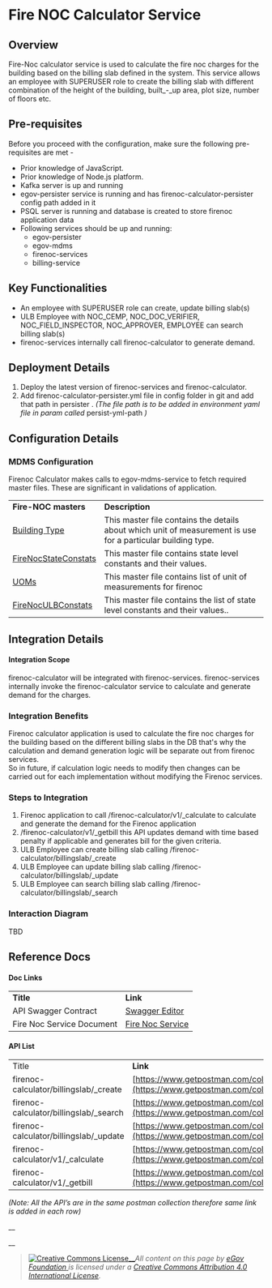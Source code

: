 # Fire NOC Calculator Service

## Overview

Fire-Noc calculator service is used to calculate the fire noc charges for the building based on the billing slab defined in the system. This service allows an employee with SUPERUSER role to create the billing slab with different combination of the height of the building, built\_-\_up area, plot size, number of floors etc.

## Pre-requisites

Before you proceed with the configuration, make sure the following pre-requisites are met -

* Prior knowledge of JavaScript.
* Prior knowledge of Node.js platform.
* Kafka server is up and running
* egov-persister service is running and has firenoc-calculator-persister config path added in it
* PSQL server is running and database is created to store firenoc application data
* Following services should be up and running:
  * egov-persister
  * egov-mdms
  * firenoc-services
  * billing-service

## Key Functionalities

* An employee with SUPERUSER role can create, update billing slab(s)
* ULB Employee with NOC\_CEMP, NOC\_DOC\_VERIFIER, NOC\_FIELD\_INSPECTOR, NOC\_APPROVER, EMPLOYEE can search billing slab(s)
* firenoc-services internally call firenoc-calculator to generate demand.

## Deployment Details

1. Deploy the latest version of firenoc-services and firenoc-calculator.
2. Add firenoc-calculator-persister.yml file in config folder in git and add that path in persister . _(The file path is to be added in environment yaml file in param called_ persist-yml-path _)_

## Configuration Details

### MDMS Configuration

Firenoc Calculator makes calls to egov-mdms-service to fetch required master files. These are significant in validations of application.

|                                                                                                                                   |                                                                                                              |
| --------------------------------------------------------------------------------------------------------------------------------- | ------------------------------------------------------------------------------------------------------------ |
| **Fire-NOC masters**                                                                                                              | **Description**                                                                                              |
| [Building Type](https://github.com/egovernments/egov-mdms-data/blob/master/data/pb/firenoc/BuildingType.json)                     | This master file contains the details about which unit of measurement is use for a particular building type. |
| [FireNocStateConstats](https://github.com/egovernments/egov-mdms-data/blob/master/data/pb/firenoc/FireNocStateConstats.json)      | This master file contains state level constants and their values.                                            |
| [UOMs](https://github.com/egovernments/egov-mdms-data/blob/master/data/pb/firenoc/UOMs.json)                                      | This master file contains list of unit of measurements for firenoc                                           |
| [FireNocULBConstats](https://github.com/egovernments/egov-mdms-data/blob/master/data/pb/amritsar/firenoc/FireNocULBConstats.json) | This master file contains the list of state level constants and their values..                               |

## Integration Details

#### Integration Scope <a href="#integration-scope" id="integration-scope"></a>

firenoc-calculator will be integrated with firenoc-services. firenoc-services internally invoke the firenoc-calculator service to calculate and generate demand for the charges.

### Integration Benefits

Firenoc calculator application is used to calculate the fire noc charges for the building based on the different billing slabs in the DB that's why the calculation and demand generation logic will be separate out from firenoc services.\
So in future, if calculation logic needs to modify then changes can be carried out for each implementation without modifying the Firenoc services.

### Steps to Integration

1. Firenoc application to call /firenoc-calculator/v1/\_calculate to calculate and generate the demand for the Firenoc application
2. /firenoc-calculator/v1/\_getbill this API updates demand with time based penalty if applicable and generates bill for the given criteria.
3. ULB Employee can create billing slab calling /firenoc-calculator/billingslab/\_create
4. ULB Employee can update billing slab calling /firenoc-calculator/billingslab/\_update
5. ULB Employee can search billing slab calling /firenoc-calculator/billingslab/\_search

### Interaction Diagram

TBD

## Reference Docs

#### Doc Links <a href="#doc-links" id="doc-links"></a>

|                           |                                                                                                                                                                                                           |
| ------------------------- | --------------------------------------------------------------------------------------------------------------------------------------------------------------------------------------------------------- |
| **Title**                 | **Link**                                                                                                                                                                                                  |
| API Swagger Contract      | [Swagger Editor](https://editor.swagger.io/?url=https://raw.githubusercontent.com/egovernments/municipal-services/master/firenoc-calculator/config/docs/contract/fire\_noc\_calculation\_service.yaml#!/) |
| Fire Noc Service Document | [Fire Noc Service](./)                                                                                                                                                                                    |

#### API List <a href="#api-list" id="api-list"></a>

|                                         |                                                                                                                            |
| --------------------------------------- | -------------------------------------------------------------------------------------------------------------------------- |
| Title                                   | **Link**                                                                                                                   |
| firenoc-calculator/billingslab/\_create | [https://www.getpostman.com/collections/1906fad8a6860fbadd55](https://www.getpostman.com/collections/1906fad8a6860fbadd55) |
| firenoc-calculator/billingslab/\_search | [https://www.getpostman.com/collections/1906fad8a6860fbadd55](https://www.getpostman.com/collections/1906fad8a6860fbadd55) |
| firenoc-calculator/billingslab/\_update | [https://www.getpostman.com/collections/1906fad8a6860fbadd55](https://www.getpostman.com/collections/1906fad8a6860fbadd55) |
| firenoc-calculator/v1/\_calculate       | [https://www.getpostman.com/collections/1906fad8a6860fbadd55](https://www.getpostman.com/collections/1906fad8a6860fbadd55) |
| firenoc-calculator/v1/\_getbill         | [https://www.getpostman.com/collections/1906fad8a6860fbadd55](https://www.getpostman.com/collections/1906fad8a6860fbadd55) |

_(Note: All the API’s are in the same postman collection therefore same link is added in each row)_

\_\_

\_\_

> [![Creative Commons License](https://i.creativecommons.org/l/by/4.0/80x15.png)\_\_](http://creativecommons.org/licenses/by/4.0/)_All content on this page by_ [_eGov Foundation_ ](https://egov.org.in/)_is licensed under a_ [_Creative Commons Attribution 4.0 International License_](http://creativecommons.org/licenses/by/4.0/)_._
